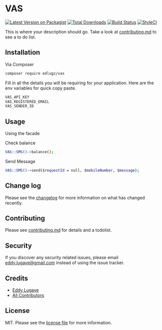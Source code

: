 # VAS

[![Latest Version on Packagist][ico-version]][link-packagist]
[![Total Downloads][ico-downloads]][link-downloads]
[![Build Status][ico-travis]][link-travis]
[![StyleCI][ico-styleci]][link-styleci]

This is where your description should go. Take a look at [contributing.md](contributing.md) to see a to do list.

## Installation

Via Composer

```bash
composer require edlugz/vas
```

Fill in all the details you will be requiring for your application. Here are the env variables for quick copy paste.

```bash
VAS_API_KEY
VAS_REGISTERED_EMAIL
VAS_SENDER_ID
```

## Usage

Using the facade

Check balance
```bash
VAS::SMS()->balance();
```
Send Message
```bash
VAS::SMS()->send($requestId = null, $mobileNumber, $message);
```

## Change log

Please see the [changelog](changelog.md) for more information on what has changed recently.

## Contributing

Please see [contributing.md](contributing.md) for details and a todolist.

## Security

If you discover any security related issues, please email eddy.lugaye@gmail.com instead of using the issue tracker.

## Credits

- [Eddy Lugaye][link-author]
- [All Contributors][link-contributors]

## License

MIT. Please see the [license file](license.md) for more information.

[ico-version]: https://img.shields.io/packagist/v/edlugz/vas.svg?style=flat-square
[ico-downloads]: https://img.shields.io/packagist/dt/edlugz/vas.svg?style=flat-square
[ico-travis]: https://img.shields.io/travis/edlugz/vas/master.svg?style=flat-square
[ico-styleci]: https://styleci.io/repos/12345678/shield

[link-packagist]: https://packagist.org/packages/edlugz/vas
[link-downloads]: https://packagist.org/packages/edlugz/vas
[link-travis]: https://travis-ci.org/edlugz/vas
[link-styleci]: https://styleci.io/repos/12345678
[link-author]: https://github.com/edlugz
[link-contributors]: ../../contributors
